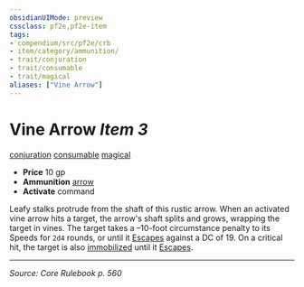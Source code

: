 ```yaml
---
obsidianUIMode: preview
cssclass: pf2e,pf2e-item
tags:
- compendium/src/pf2e/crb
- item/category/ammunition/
- trait/conjuration
- trait/consumable
- trait/magical
aliases: ["Vine Arrow"]
---
```

# Vine Arrow *Item 3*  
[conjuration](conjuration.md "Conjuration School Trait")  [consumable](consumable.md "Consumable Item Trait")  [magical](magical.md "Magical Item Trait")  

- **Price** 10 gp
- **Ammunition** [arrow](arrow.md)
- **Activate** command

Leafy stalks protrude from the shaft of this rustic arrow. When an activated vine arrow hits a target, the arrow's shaft splits and grows, wrapping the target in vines. The target takes a –10-foot circumstance penalty to its Speeds for `2d4` rounds, or until it [Escapes](escape.md) against a DC of 19. On a critical hit, the target is also [immobilized](conditions.md#Immobilized) until it [Escapes](escape.md).


---
*Source: Core Rulebook p. 560*